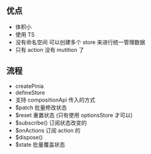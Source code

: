 ## 优点

- 体积小
- 使用 TS
- 没有命名空间 可以创建多个 store 来进行统一管理数据
- 只有 action 没有 mutition 了

## 流程

- createPinia
- defineStore
- 支持 compositionApi 传入的方式
- $patch 批量修改状态
- $reset 重置状态 (只有使用 optionsStore 才可以)
- $subscribe() 订阅状态改变的
- $onActions 订阅 action 的
- $dispose()
- $state 批量覆盖状态
